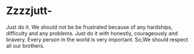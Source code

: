 # Zzzzjutt-
Just do it.
We should not be be frustrated because of any hardships, difficulty and any problems.
Just do it with honestly, courageously and bravery.
Every person in the world is very important.
So,We should respect all our brothers.
